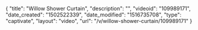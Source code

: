 {
    "title": "Willow Shower Curtain",
    "description": "",
    "videoid": "109989171",
    "date_created": "1502522339",
    "date_modified": "1516735708",
    "type": "captivate",
    "layout": "video",
    "url": "\/v\/willow-shower-curtain\/109989171"
}